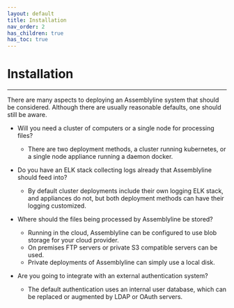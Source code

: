 ```yaml
---
layout: default
title: Installation
nav_order: 2
has_children: true
has_toc: true
---
```


# Installation
---

There are many aspects to deploying an Assemblyline system that should be considered.
Although there are usually reasonable defaults, one should still be aware.

- Will you need a cluster of computers or a single node for processing files?
    - There are two deployment methods, a cluster running kubernetes, or a single node appliance running a daemon docker.

- Do you have an ELK stack collecting logs already that Assemblyline should feed into?
    - By default cluster deployments include their own logging ELK stack, and appliances do not, but both deployment methods can have their logging customized.

- Where should the files being processed by Assemblyline be stored? 
    - Running in the cloud, Assemblyline can be configured to use blob storage for your cloud provider.
    - On premises FTP servers or private S3 compatible servers can be used.
    - Private deployments of Assemblyline can simply use a local disk.

- Are you going to integrate with an external authentication system?
    - The default authentication uses an internal user database, which can be replaced or augmented by LDAP or OAuth servers.
  
 
